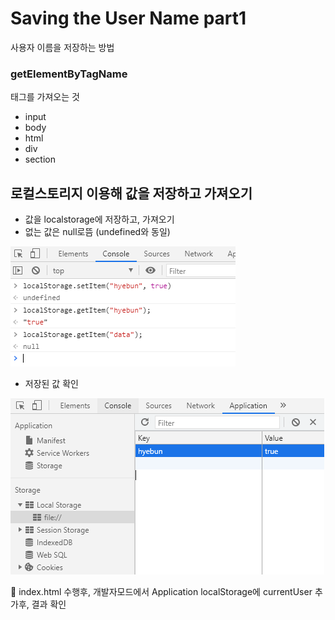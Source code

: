 # Saving the User Name part1
사용자 이름을 저장하는 방법

### getElementByTagName

태그를 가져오는 것

+ input
+ body
+ html
+ div
+ section 

## 로컬스토리지 이용해 값을 저장하고 가져오기
+ 값을 localstorage에 저장하고, 가져오기
+ 없는 값은 null로뜸 (undefined와 동일)

![Storage1](./Storage1.PNG)

+ 저장된 값 확인

![Storage2](./Storage2.PNG)
<br/>

📢 index.html 수행후, 개발자모드에서 Application localStorage에 currentUser 추가후, 결과 확인
